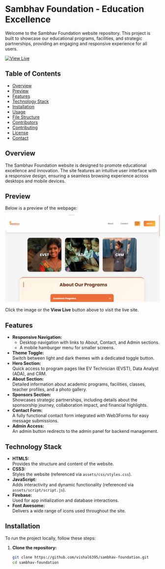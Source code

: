 # Sambhav Foundation - Education Excellence

Welcome to the Sambhav Foundation website repository. This project is built to showcase our educational programs, facilities, and strategic partnerships, providing an engaging and responsive experience for all users.

[![View Live](https://img.shields.io/badge/View%20Live-Click%20Here-brightgreen)](https://vishal6395.github.io/sambhav_website/)

## Table of Contents
- [Overview](#overview)
- [Preview](#preview)
- [Features](#features)
- [Technology Stack](#technology-stack)
- [Installation](#installation)
- [Usage](#usage)
- [File Structure](#file-structure)
- [Contributors](#contributors)
- [Contributing](#contributing)
- [License](#license)
- [Contact](#contact)

## Overview
The Sambhav Foundation website is designed to promote educational excellence and innovation. The site features an intuitive user interface with a responsive design, ensuring a seamless browsing experience across desktops and mobile devices.

## Preview
Below is a preview of the webpage:

[![Webpage Preview](assets/preview.jpg)](https://vishal6395.github.io/sambhav_website/)

Click the image or the **View Live** button above to visit the live site.

## Features
- **Responsive Navigation:**  
  - Desktop navigation with links to About, Contact, and Admin sections.
  - A mobile hamburger menu for smaller screens.
- **Theme Toggle:**  
  Switch between light and dark themes with a dedicated toggle button.
- **Hero Section:**  
  Quick access to program pages like EV Technician (EVST), Data Analyst (ADA), and CRM.
- **About Section:**  
  Detailed information about academic programs, facilities, classes, teacher profiles, and a photo gallery.
- **Sponsors Section:**  
  Showcases strategic partnerships, including details about the sponsorship journey, collaboration impact, and financial highlights.
- **Contact Form:**  
  A fully functional contact form integrated with Web3Forms for easy message submissions.
- **Admin Access:**  
  An admin button redirects to the admin panel for backend management.

## Technology Stack
- **HTML5:**  
  Provides the structure and content of the website.
- **CSS3:**  
  Styles the website (referenced via `assets/css/styles.css`).
- **JavaScript:**  
  Adds interactivity and dynamic functionality (referenced via `assets/script/script.js`).
- **Firebase:**  
  Used for app initialization and database interactions.
- **Font Awesome:**  
  Delivers a wide range of icons used throughout the site.

## Installation
To run the project locally, follow these steps:

1. **Clone the repository:**
   ```bash
   git clone https://github.com/vishal6395/sambhav-foundation.git
   cd sambhav-foundation
